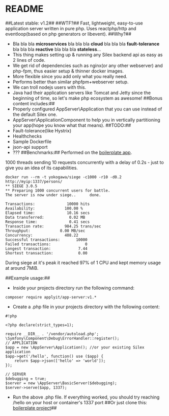 # README #
##Latest stable: v1.2##
##WTF?##
Fast, lightweight, easy-to-use application server written in pure php. Uses reactphp/http and eventloop(based on php generators or libevent).
##Why?##
* Bla bla bla **microservices** bla bla bla **cloud** bla bla bla **fault-tolerance** bla bla bla **reactive** bla bla bla **stateless**...
* This thing makes setting up & running any Silex backend api as easy as 2 lines of code.
* We get rid of dependencies such as nginx(or any other webserver) and php-fpm, thus easier setup & thinner docker images.
* More flexible since you add only what you really need.
* Performs better than similar phpfpm+webserver setup.
* We can troll nodejs users with this.
* Java had their application servers like Tomcat and Jetty since the beginning of time, so let's make php ecosystem as awesome!
##Bonus content includes:##
* Properly configured AppServer\Application that you can use instead of the default Silex one.
* AppServer\ApplicationComponent to help you in vertically partitioning your app(hope you know what that means). 
##TODO:##
* Fault-tolerance(like Hystrix)
* Healthchecks
* Sample Dockerfile
* json-api support
* ???
##Benchmarks:##
Performed on the [boilerplate app](https://bitbucket.org/apply/react-silex-example).

1000 threads sending 10 requests concurrently with a delay of 0.2s - just to give you an idea of its capabilities.
```
docker run --rm -t yokogawa/siege -c1000 -r10 -d0.2 http://myip:1337/persons/
** SIEGE 3.0.5
** Preparing 1000 concurrent users for battle.
The server is now under siege..      done.

Transactions:		       10000 hits
Availability:		      100.00 %
Elapsed time:		       10.16 secs
Data transferred:	        0.02 MB
Response time:		        0.41 secs
Transaction rate:	      984.25 trans/sec
Throughput:		        0.00 MB/sec
Concurrency:		      408.22
Successful transactions:       10000
Failed transactions:	           0
Longest transaction:	        7.44
Shortest transaction:	        0.00
```
During siege at it's peak it reached 97% of 1 CPU and kept memory usage at around 7MiB.

##Example usage:##
*  Inside your projects directory run the following command: 
```
composer require applyit/app-server:v1.*
```
* Create a .php file in your projects directory with the following content:
```
#!php

<?php declare(strict_types=1);

require __DIR__ . '/vendor/autoload.php';
\Symfony\Component\Debug\ErrorHandler::register();
// APPLICATION
$app = new \AppServer\Application(); //or your existing Silex application
$app->get('/hello', function() use ($app) {
    return $app->json(['hello' => 'world']);
});

// SERVER
$debugging = true;
$server = new \AppServer\BasicServer($debugging);
$server->serve($app, 1337);
```
* Run the above .php file. If everything worked, you should try reaching /hello on your host or container's 1337 port
##Or just clone this: [boilerplate project](https://bitbucket.org/apply/react-silex-example)##
